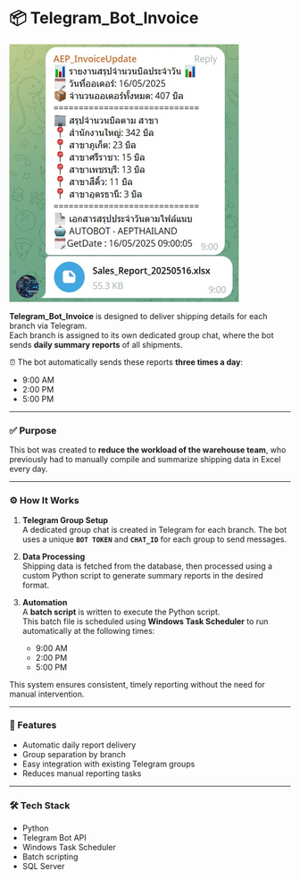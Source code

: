 # 📦 Telegram_Bot_Invoice

![Telegram Bot Screenshot](telegram_photo.jpg)

**Telegram_Bot_Invoice** is designed to deliver shipping details for each branch via Telegram.  
Each branch is assigned to its own dedicated group chat, where the bot sends **daily summary reports** of all shipments.

⏰ The bot automatically sends these reports **three times a day**:
- 9:00 AM
- 2:00 PM
- 5:00 PM

---

### ✅ Purpose

This bot was created to **reduce the workload of the warehouse team**, who previously had to manually compile and summarize shipping data in Excel every day.

---

### ⚙️ How It Works

1. **Telegram Group Setup**  
   A dedicated group chat is created in Telegram for each branch. The bot uses a unique **`BOT TOKEN`** and **`CHAT_ID`** for each group to send messages.

2. **Data Processing**  
   Shipping data is fetched from the database, then processed using a custom Python script to generate summary reports in the desired format.

3. **Automation**  
   A **batch script** is written to execute the Python script.  
   This batch file is scheduled using **Windows Task Scheduler** to run automatically at the following times:
   - 9:00 AM
   - 2:00 PM
   - 5:00 PM

This system ensures consistent, timely reporting without the need for manual intervention.

---

### 🚀 Features
- Automatic daily report delivery
- Group separation by branch
- Easy integration with existing Telegram groups
- Reduces manual reporting tasks

---

### 🛠️ Tech Stack
- Python
- Telegram Bot API
- Windows Task Scheduler
- Batch scripting
- SQL Server